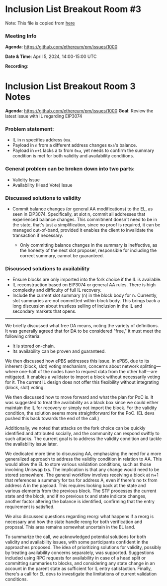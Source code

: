 # Inclusion List Breakout Room #3

Note: This file is copied from [here](https://hackmd.io/3sgYIucATMafLjj4l5S3JQ?view)

### Meeting Info

**Agenda**: https://github.com/ethereum/pm/issues/1000

**Date & Time**: April 5, 2024, 14:00-15:00 UTC

**Recording**: 

# Inclusion List Breakout Room 3 Notes
**Agenda**: https://github.com/ethereum/pm/issues/1000
**Goal**: Review the latest issue with IL regarding EIP3074

### Problem statement:

- IL in n specifies address `0xa`.
- Payload in `n` from a different address changes `0xa`'s balance.
- Payload in `n+1` lacks a tx from `0xa`, yet needs to confirm the summary condition is met for both validity and availability conditions.

### General problem can be broken down into two parts:

- Validity Issue
- Availability (Head Vote) Issue

### Discussed solutions to validity

- Commit balance changes (or general AA modifications) to the EL, as seen in EIP3074. Specifically, at slot n, commit all addresses that experienced balance changes. This commitment doesn't need to be in the state, that's just a simplification, since no proof is required, it can be managed out-of-band, provided it enables the client to invalidate the transaction if necessary.

  - Only committing balance changes in the summary is ineffective, as the honesty of the next slot proposer, responsible for including the correct summary, cannot be guaranteed.

### Discussed solutions to availability

- Ensure blocks are only imported into the fork choice if the IL is available.
- IL reconstruction based on EIP3074 or general AA rules. There is high complexity and difficulty of full IL recovery.
- Include the current slot summary (n) in the block body for n. Currently, slot summaries are not committed within block body. This brings back a long discussion about trustless selling of inclusion in the IL and secondary markets that opens.

---

We briefly discussed what free DA means, noting the variety of definitions. It was generally agreed that for DA to be considered "free," it must meet the following criteria:

- It is stored on-chain.
- Its availability can be proven and guaranteed.

We then discussed how ePBS addresses this issue. In ePBS, due to its inherent (block, slot) voting mechanism, concerns about network splitting—where one-half of the nodes have to request data from the other half—are mitigated. It enables a validator to import a block without necessarily voting for it. The current IL design does not offer this flexibility without integrating (block, slot) voting.

We then discussed how to move forward and what the plan for PoC is. It was suggested to treat the availability as a black box since we could either maintain the IL for recovery or simply not import the block. For the validity condition, the solution seems more straightforward for the PoC. (EL devs pushed this back towards the end of the call.)

Additionally, we noted that attacks on the fork choice can be quickly identified and attributed socially, and the community can respond swiftly to such attacks. The current goal is to address the validity condition and tackle the availability issue later.

We dedicated more time to discussing AA, emphasizing the need for a more generalized approach to address the validity condition in relation to AA. This would allow the EL to store various validation conditions, such as those involving Uniswap txs. The implication is that any change would need to be stored somewhere. The general workflow involves receiving a block at n+1 that references a summary for txs for address A, even if there's no tx from address A in the payload. This requires looking back at the state and various elements from the previous block. The STF processes the current state and the block, and if no previous tx and state indicate changes, another factor altering the balance is identified, confirming that the entry requirement is satisfied.

We also discussed questions regarding reorg: what happens if a reorg is necessary and how the state handle reorg for both verification and proposal. This area remains somewhat uncertain in the EL land.

To summarize the call, we acknowledged potential solutions for both validity and availability issues, with some participants confident in the approaches proposed. The idea of prioritizing solutions for validity, possibly by treating availability concerns separately, was supported. Suggestions included using RPC requests for availability in case of a head split or committing summaries to blocks, and considering any state change in an account in the parent state as sufficient for IL entry satisfaction. Finally, there's a call for EL devs to investigate the limitations of current validation conditions.


